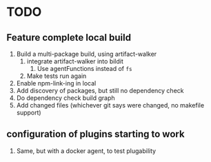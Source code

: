 # TODO

## Feature complete local build

1. Build a multi-package build, using artifact-walker
    1. integrate artifact-walker into bildit
       1. Use agentFunctions instead of `fs`
    1. Make tests run again
1. Enable npm-link-ing in local
1. Add discovery of packages, but still no dependency check
1. Do dependency check build graph
1. Add changed files (whichever git says were changed, no makefile support)

## configuration of plugins starting to work

1. Same, but with a docker agent, to test plugability

